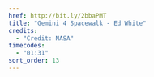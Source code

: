 ```yaml
---
href: http://bit.ly/2bbaPMT
title: "Gemini 4 Spacewalk - Ed White"
credits:
  - "Credit: NASA"
timecodes:
  - "01:31"
sort_order: 13
---
```

